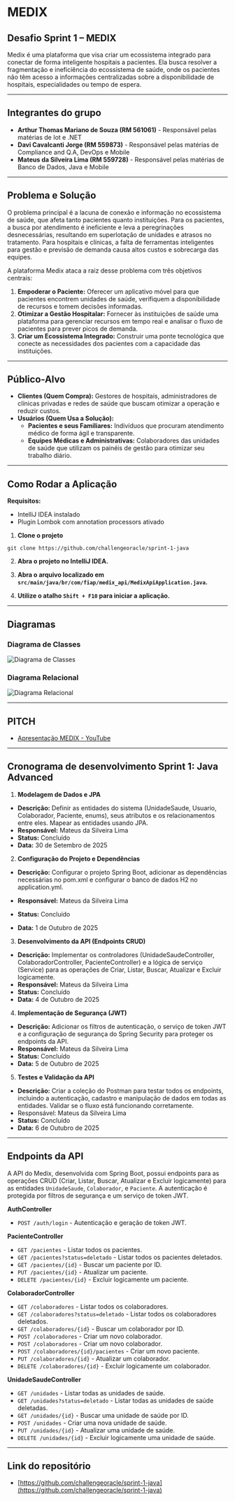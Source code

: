 # MEDIX
## Desafio Sprint 1 – MEDIX
Medix é uma plataforma que visa criar um ecossistema integrado para conectar de forma inteligente hospitais a pacientes. Ela busca resolver a fragmentação e ineficiência do ecossistema de saúde, onde os pacientes não têm acesso a informações centralizadas sobre a disponibilidade de hospitais, especialidades ou tempo de espera.

---
## Integrantes do grupo
* **Arthur Thomas Mariano de Souza (RM 561061)** - Responsável pelas matérias de Iot e .NET
* **Davi Cavalcanti Jorge (RM 559873)** - Responsável pelas matérias de Compliance and Q.A, DevOps e Mobile
* **Mateus da Silveira Lima (RM 559728)** - Responsável pelas matérias de Banco de Dados, Java e Mobile

---
## Problema e Solução
O problema principal é a lacuna de conexão e informação no ecossistema de saúde, que afeta tanto pacientes quanto instituições. Para os pacientes, a busca por atendimento é ineficiente e leva a peregrinações desnecessárias, resultando em superlotação de unidades e atrasos no tratamento. Para hospitais e clínicas, a falta de ferramentas inteligentes para gestão e previsão de demanda causa altos custos e sobrecarga das equipes.

A plataforma Medix ataca a raiz desse problema com três objetivos centrais:
1.  **Empoderar o Paciente:** Oferecer um aplicativo móvel para que pacientes encontrem unidades de saúde, verifiquem a disponibilidade de recursos e tomem decisões informadas.
2.  **Otimizar a Gestão Hospitalar:** Fornecer às instituições de saúde uma plataforma para gerenciar recursos em tempo real e analisar o fluxo de pacientes para prever picos de demanda.
3.  **Criar um Ecossistema Integrado:** Construir uma ponte tecnológica que conecte as necessidades dos pacientes com a capacidade das instituições.

---
## Público-Alvo
* **Clientes (Quem Compra):** Gestores de hospitais, administradores de clínicas privadas e redes de saúde que buscam otimizar a operação e reduzir custos.
* **Usuários (Quem Usa a Solução):**
    * **Pacientes e seus Familiares:** Indivíduos que procuram atendimento médico de forma ágil e transparente.
    * **Equipes Médicas e Administrativas:** Colaboradores das unidades de saúde que utilizam os painéis de gestão para otimizar seu trabalho diário.

---
## Como Rodar a Aplicação

**Requisitos:**

- IntelliJ IDEA instalado
- Plugin Lombok com annotation processors ativado

1. **Clone o projeto**
```
git clone https://github.com/challengeoracle/sprint-1-java
``` 

2. **Abra o projeto no IntelliJ IDEA.**

3. **Abra o arquivo localizado em `src/main/java/br/com/fiap/medix_api/MedixApiApplication.java`.**

4. **Utilize o atalho `Shift + F10` para iniciar a aplicação.**

---
## Diagramas
### Diagrama de Classes
![Diagrama de Classes](https://imgur.com/bbp1pf5.png)

### Diagrama Relacional
![Diagrama Relacional](https://imgur.com/0dTBUN3.png)

---
## PITCH
- [Apresentação MEDIX - YouTube](https://youtu.be/xYQXVIVLfek)

---

## Cronograma de desenvolvimento Sprint 1: Java Advanced


1. **Modelagem de Dados e JPA**

- **Descrição:** Definir as entidades do sistema (UnidadeSaude, Usuario, Colaborador, Paciente, enums), seus atributos e os relacionamentos entre eles. Mapear as entidades usando JPA.
- **Responsável:** Mateus da Silveira Lima
- **Status:** Concluído
- **Data:** 30 de Setembro de 2025

2. **Configuração do Projeto e Dependências**

- **Descrição:** Configurar o projeto Spring Boot, adicionar as dependências necessárias no pom.xml e configurar o banco de dados H2 no application.yml.

- **Responsável:** Mateus da Silveira Lima

- **Status:** Concluído

- **Data:** 1 de Outubro de 2025

3. **Desenvolvimento da API (Endpoints CRUD)**

- **Descrição:** Implementar os controladores (UnidadeSaudeController, ColaboradorController, PacienteController) e a lógica de serviço (Service) para as operações de Criar, Listar, Buscar, Atualizar e Excluir logicamente.
- **Responsável:** Mateus da Silveira Lima
- **Status:** Concluído
- **Data:** 4 de Outubro de 2025

4. **Implementação de Segurança (JWT)**

- **Descrição:** Adicionar os filtros de autenticação, o serviço de token JWT e a configuração de segurança do Spring Security para proteger os endpoints da API.
- **Responsável:** Mateus da Silveira Lima
- **Status:** Concluído
- **Data:** 5 de Outubro de 2025


5. **Testes e Validação da API**

- **Descrição:** Criar a coleção do Postman para testar todos os endpoints, incluindo a autenticação, cadastro e manipulação de dados em todas as entidades. Validar se o fluxo está funcionando corretamente.
- Responsável: Mateus da Silveira Lima
- **Status:** Concluído
- **Data:** 6 de Outubro de 2025

---

## Endpoints da API
A API do Medix, desenvolvida com Spring Boot, possui endpoints para as operações CRUD (Criar, Listar, Buscar, Atualizar e Excluir logicamente) para as entidades `UnidadeSaude`, `Colaborador`, e `Paciente`. A autenticação é protegida por filtros de segurança e um serviço de token JWT.

**AuthController**
* `POST /auth/login` - Autenticação e geração de token JWT.

**PacienteController**
* `GET /pacientes` - Listar todos os pacientes.
* `GET /pacientes?status=deletado` - Listar todos os pacientes deletados.
* `GET /pacientes/{id}` - Buscar um paciente por ID.
* `PUT /pacientes/{id}` - Atualizar um paciente.
* `DELETE /pacientes/{id}` - Excluir logicamente um paciente.

**ColaboradorController**
* `GET /colaboradores` - Listar todos os colaboradores.
* `GET /colaboradores?status=deletado` - Listar todos os colaboradores deletados.
* `GET /colaboradores/{id}` - Buscar um colaborador por ID.
* `POST /colaboradores` - Criar um novo colaborador.
* `POST /colaboradores` - Criar um novo colaborador.
* `POST /colaboradores/{id}/pacientes` - Criar um novo paciente.
* `PUT /colaboradores/{id}` - Atualizar um colaborador.
* `DELETE /colaboradores/{id}` - Excluir logicamente um colaborador.

**UnidadeSaudeController**
* `GET /unidades` - Listar todas as unidades de saúde.
* `GET /unidades?status=deletado` - Listar todas as unidades de saúde deletadas.
* `GET /unidades/{id}` - Buscar uma unidade de saúde por ID.
* `POST /unidades` - Criar uma nova unidade de saúde.
* `PUT /unidades/{id}` - Atualizar uma unidade de saúde.
* `DELETE /unidades/{id}` - Excluir logicamente uma unidade de saúde.

---
## Link do repositório
- [https://github.com/challengeoracle/sprint-1-java](https://github.com/challengeoracle/sprint-1-java)

